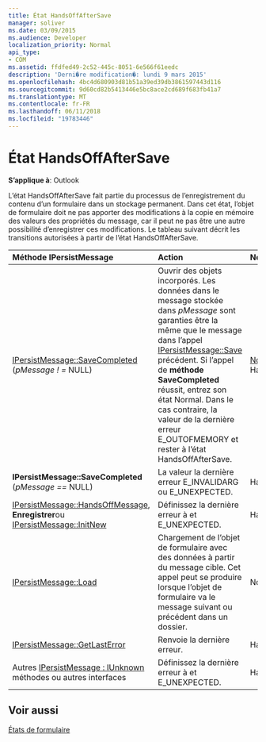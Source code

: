 ```yaml
---
title: État HandsOffAfterSave
manager: soliver
ms.date: 03/09/2015
ms.audience: Developer
localization_priority: Normal
api_type:
- COM
ms.assetid: ffdfed49-2c52-445c-8051-6e566f61eedc
description: 'Derni�re modification�: lundi 9 mars 2015'
ms.openlocfilehash: 4bc4d680903d81b51a39ed39db3861597443d116
ms.sourcegitcommit: 9d60cd82b5413446e5bc8ace2cd689f683fb41a7
ms.translationtype: MT
ms.contentlocale: fr-FR
ms.lasthandoff: 06/11/2018
ms.locfileid: "19783446"
---
```

# <a name="handsoffaftersave-state"></a>État HandsOffAfterSave

  
  
**S’applique à**: Outlook 
  
L’état HandsOffAfterSave fait partie du processus de l’enregistrement du contenu d’un formulaire dans un stockage permanent. Dans cet état, l’objet de formulaire doit ne pas apporter des modifications à la copie en mémoire des valeurs des propriétés du message, car il peut ne pas être une autre possibilité d’enregistrer ces modifications. Le tableau suivant décrit les transitions autorisées à partir de l’état HandsOffAfterSave.
  
|**Méthode IPersistMessage**|**Action**|**Nouvel état**|
|:-----|:-----|:-----|
|[IPersistMessage::SaveCompleted](ipersistmessage-savecompleted.md) (_pMessage ! =_ NULL)  <br/> |Ouvrir des objets incorporés. Les données dans le message stockée dans _pMessage_ sont garanties être la même que le message dans l’appel [IPersistMessage::Save](ipersistmessage-save.md) précédent. Si l’appel de **méthode SaveCompleted** réussit, entrez son état Normal. Dans le cas contraire, la valeur de la dernière erreur E_OUTOFMEMORY et rester à l’état HandsOffAfterSave.  <br/> |[Normal](normal-state.md) ou HandsOffAfterSave  <br/> |
|**IPersistMessage::SaveCompleted** (_pMessage ==_ NULL)  <br/> |La valeur la dernière erreur E_INVALIDARG ou E_UNEXPECTED.  <br/> |HandsOffAfterSave  <br/> |
|[IPersistMessage::HandsOffMessage](ipersistmessage-handsoffmessage.md), **Enregistrer**ou [IPersistMessage::InitNew](ipersistmessage-initnew.md) <br/> |Définissez la dernière erreur à et E_UNEXPECTED.  <br/> |HandsOffAfterSave  <br/> |
|[IPersistMessage::Load](ipersistmessage-load.md) <br/> |Chargement de l’objet de formulaire avec des données à partir du message cible. Cet appel peut se produire lorsque l’objet de formulaire va le message suivant ou précédent dans un dossier.  <br/> |Normal  <br/> |
|[IPersistMessage::GetLastError](ipersistmessage-getlasterror.md) <br/> |Renvoie la dernière erreur.  <br/> |HandsOffAfterSave  <br/> |
|Autres [IPersistMessage : IUnknown](ipersistmessageiunknown.md) méthodes ou autres interfaces  <br/> |Définissez la dernière erreur à et E_UNEXPECTED.  <br/> |HandsOffAfterSave  <br/> |
   
## <a name="see-also"></a>Voir aussi



[États de formulaire](form-states.md)

